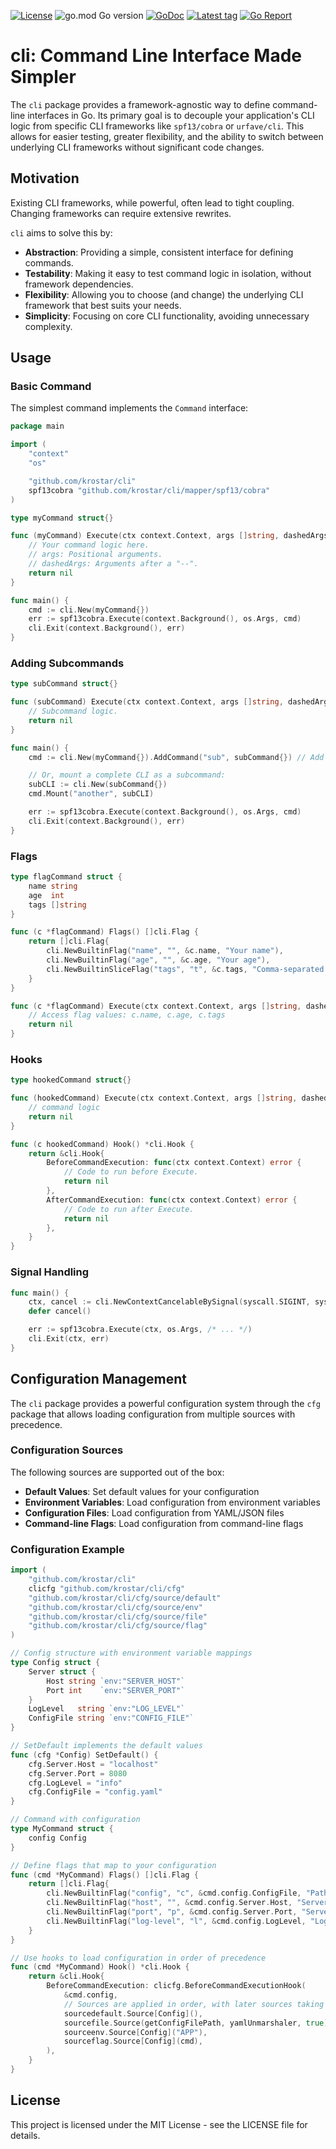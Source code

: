 [![License](https://img.shields.io/badge/license-MIT-blue)](https://choosealicense.com/licenses/mit/)
![go.mod Go version](https://img.shields.io/github/go-mod/go-version/krostar/cli?label=go)
[![GoDoc](https://img.shields.io/badge/godoc-reference-blue.svg)](https://pkg.go.dev/github.com/krostar/cli)
[![Latest tag](https://img.shields.io/github/v/tag/krostar/cli)](https://github.com/krostar/cli/tags)
[![Go Report](https://goreportcard.com/badge/github.com/krostar/cli)](https://goreportcard.com/report/github.com/krostar/cli)

# cli: Command Line Interface Made Simpler

The `cli` package provides a framework-agnostic way to define command-line interfaces in Go.
Its primary goal is to decouple your application's CLI logic from specific CLI frameworks like `spf13/cobra` or `urfave/cli`.
This allows for easier testing, greater flexibility, and the ability to switch between underlying CLI frameworks without significant code changes.

## Motivation

Existing CLI frameworks, while powerful, often lead to tight coupling.
Changing frameworks can require extensive rewrites.

`cli` aims to solve this by:

- **Abstraction**: Providing a simple, consistent interface for defining commands.
- **Testability**: Making it easy to test command logic in isolation, without framework dependencies.
- **Flexibility**: Allowing you to choose (and change) the underlying CLI framework that best suits your needs.
- **Simplicity**: Focusing on core CLI functionality, avoiding unnecessary complexity.

## Usage

### Basic Command

The simplest command implements the `Command` interface:

```go
package main

import (
    "context"
    "os"

    "github.com/krostar/cli"
    spf13cobra "github.com/krostar/cli/mapper/spf13/cobra"
)

type myCommand struct{}

func (myCommand) Execute(ctx context.Context, args []string, dashedArgs []string) error {
    // Your command logic here.
    // args: Positional arguments.
    // dashedArgs: Arguments after a "--".
    return nil
}

func main() {
    cmd := cli.New(myCommand{})
    err := spf13cobra.Execute(context.Background(), os.Args, cmd)
    cli.Exit(context.Background(), err)
}
```

### Adding Subcommands

```go
type subCommand struct{}

func (subCommand) Execute(ctx context.Context, args []string, dashedArgs []string) error {
    // Subcommand logic.
    return nil
}

func main() {
    cmd := cli.New(myCommand{}).AddCommand("sub", subCommand{}) // Add a subcommand named "sub".

    // Or, mount a complete CLI as a subcommand:
    subCLI := cli.New(subCommand{})
    cmd.Mount("another", subCLI)

    err := spf13cobra.Execute(context.Background(), os.Args, cmd)
    cli.Exit(context.Background(), err)
}
```

### Flags

```go
type flagCommand struct {
    name string
    age  int
    tags []string
}

func (c *flagCommand) Flags() []cli.Flag {
    return []cli.Flag{
        cli.NewBuiltinFlag("name", "", &c.name, "Your name"),
        cli.NewBuiltinFlag("age", "", &c.age, "Your age"),
        cli.NewBuiltinSliceFlag("tags", "t", &c.tags, "Comma-separated tags"),
    }
}

func (c *flagCommand) Execute(ctx context.Context, args []string, dashedArgs []string) error {
    // Access flag values: c.name, c.age, c.tags
    return nil
}
```

### Hooks

```go
type hookedCommand struct{}

func (hookedCommand) Execute(ctx context.Context, args []string, dashedArgs []string) error {
    // command logic
    return nil
}

func (c hookedCommand) Hook() *cli.Hook {
    return &cli.Hook{
        BeforeCommandExecution: func(ctx context.Context) error {
            // Code to run before Execute.
            return nil
        },
        AfterCommandExecution: func(ctx context.Context) error {
            // Code to run after Execute.
            return nil
        },
    }
}
```

### Signal Handling

```go
func main() {
    ctx, cancel := cli.NewContextCancelableBySignal(syscall.SIGINT, syscall.SIGTERM)
    defer cancel()

    err := spf13cobra.Execute(ctx, os.Args, /* ... */)
    cli.Exit(ctx, err)
}
```

## Configuration Management

The `cli` package provides a powerful configuration system through the `cfg` package that allows loading configuration from multiple sources with precedence.

### Configuration Sources

The following sources are supported out of the box:

- **Default Values**: Set default values for your configuration
- **Environment Variables**: Load configuration from environment variables
- **Configuration Files**: Load configuration from YAML/JSON files
- **Command-line Flags**: Load configuration from command-line flags

### Configuration Example

```go
import (
    "github.com/krostar/cli"
    clicfg "github.com/krostar/cli/cfg"
    "github.com/krostar/cli/cfg/source/default"
    "github.com/krostar/cli/cfg/source/env"
    "github.com/krostar/cli/cfg/source/file"
    "github.com/krostar/cli/cfg/source/flag"
)

// Config structure with environment variable mappings
type Config struct {
    Server struct {
        Host string `env:"SERVER_HOST"`
        Port int    `env:"SERVER_PORT"`
    }
    LogLevel   string `env:"LOG_LEVEL"`
    ConfigFile string `env:"CONFIG_FILE"`
}

// SetDefault implements the default values
func (cfg *Config) SetDefault() {
    cfg.Server.Host = "localhost"
    cfg.Server.Port = 8080
    cfg.LogLevel = "info"
    cfg.ConfigFile = "config.yaml"
}

// Command with configuration
type MyCommand struct {
    config Config
}

// Define flags that map to your configuration
func (cmd *MyCommand) Flags() []cli.Flag {
    return []cli.Flag{
        cli.NewBuiltinFlag("config", "c", &cmd.config.ConfigFile, "Path to config file"),
        cli.NewBuiltinFlag("host", "", &cmd.config.Server.Host, "Server host"),
        cli.NewBuiltinFlag("port", "p", &cmd.config.Server.Port, "Server port"),
        cli.NewBuiltinFlag("log-level", "l", &cmd.config.LogLevel, "Log level"),
    }
}

// Use hooks to load configuration in order of precedence
func (cmd *MyCommand) Hook() *cli.Hook {
    return &cli.Hook{
        BeforeCommandExecution: clicfg.BeforeCommandExecutionHook(
            &cmd.config,
            // Sources are applied in order, with later sources taking precedence
            sourcedefault.Source[Config](),                              // 1. Defaults
            sourcefile.Source(getConfigFilePath, yamlUnmarshaler, true), // 2. Config file
            sourceenv.Source[Config]("APP"),                             // 3. Environment variables
            sourceflag.Source[Config](cmd),                              // 4. Command-line flags
        ),
    }
}
```

## License

This project is licensed under the MIT License - see the LICENSE file for details.
